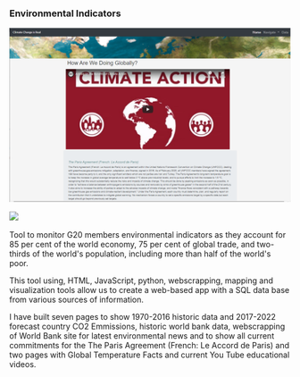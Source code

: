 ### Environmental Indicators
![EnviroAppScreen1](Images/EnviroAppScreen1.png)

<img src=“https://github.com/jhenvi/Enviromental_Indicators_App/blob/master/Images/EnviroAppScreen1.PNG”>

Tool to monitor G20 members environmental indicators as they account for 85 per cent of the world economy, 
75 per cent of global trade, and two-thirds of the world's population, including more than half of the world's poor.

This tool using, HTML, JavaScript, python, webscrapping, mapping and visualization tools allow us to create a
web-based app with a SQL data base from various sources of information.

I have built seven pages to show 1970-2016 historic data and 2017-2022 forecast country CO2 Emmissions, historic world bank data,
webscrapping of World Bank site for latest environmental news and to show all current commitments for the The Paris Agreement 
(French: Le Accord de Paris) and two pages with Global Temperature Facts and current You Tube educational videos.


